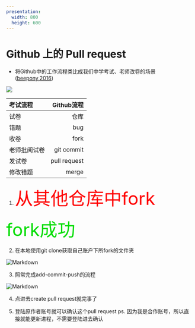 ```yaml
---
presentation:
  width: 800
  height: 600
---
```

<!-- slide -->

# Github 上的 Pull request

<!-- slide -->
- 将Github中的工作流程类比成我们中学考试、老师改卷的场景([beepony,2016](https://www.zhihu.com/question/21682976/answer/79489643))

![](https://imgsa.baidu.com/exp/w=480/sign=e511e37fe0cd7b89e96c3b8b3f254291/b151f8198618367aeba29c6828738bd4b31ce558.jpg)

<!-- slide -->
|考试流程|Github流程|
|:--|--:|
|试卷|仓库|
|错题|bug|
|收卷|fork|
|老师批阅试卷|git commit|
|发试卷|pull request|
|修改错题|merge|

<!-- slide data-background-image="http://i2.tiimg.com/611786/4ff2c860b820080b.png" -->

1. <font color=red size=144>从其他仓库中fork</font>


<!-- slide data-background-image="http://i2.tiimg.com/611786/e4bd89c40696c68a.png" -->
<font color=#00dd00 size=144>
fork成功
</font>

<!-- slide -->
2. 在本地使用git clone获取自己账户下所fork的文件夹

![Markdown](http://i1.fuimg.com/611786/a983c3d3cf98a816.png)

<!-- slide -->
3. 照常完成add-commit-push的流程

![Markdown](http://i2.tiimg.com/611786/98f8d41f4119d787.png)

<!-- slide data-background-image="http://i1.fuimg.com/611786/e078889e8ac8d782.png" -->
4. 点进去create pull request就完事了

<!-- slide data-background-image="http://i2.tiimg.com/611786/c56de48074d9b8a7.png" -->
5. 登陆原作者账号就可以确认这个pull request
ps. 因为我是合作账号，所以直接就能更新进程，不需要登陆进去确认